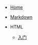 * [Home](/home.md "首页")

* [Markdown](study/markdown/markdown1.md)

* HTML
  * [入门](study/html/html1.md)
